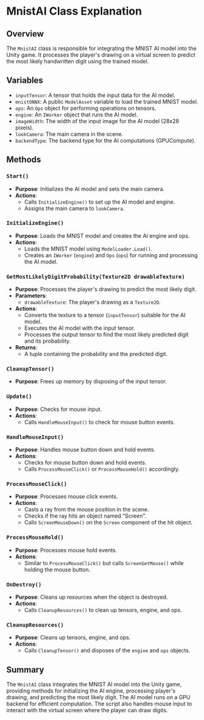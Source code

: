# MnistAI Class Explanation

## Overview

The `MnistAI` class is responsible for integrating the MNIST AI model into the Unity game. It processes the player's drawing on a virtual screen to predict the most likely handwritten digit using the trained model.

## Variables

- `inputTensor`: A tensor that holds the input data for the AI model.
- `mnistONNX`: A public `ModelAsset` variable to load the trained MNIST model.
- `ops`: An `Ops` object for performing operations on tensors.
- `engine`: An `IWorker` object that runs the AI model.
- `imageWidth`: The width of the input image for the AI model (28x28 pixels).
- `lookCamera`: The main camera in the scene.
- `backendType`: The backend type for the AI computations (GPUCompute).

## Methods

### `Start()`

- **Purpose**: Initializes the AI model and sets the main camera.
- **Actions**:
  - Calls `InitializeEngine()` to set up the AI model and engine.
  - Assigns the main camera to `lookCamera`.

### `InitializeEngine()`

- **Purpose**: Loads the MNIST model and creates the AI engine and ops.
- **Actions**:
  - Loads the MNIST model using `ModelLoader.Load()`.
  - Creates an `IWorker` (`engine`) and `Ops` (`ops`) for running and processing the AI model.

### `GetMostLikelyDigitProbability(Texture2D drawableTexture)`

- **Purpose**: Processes the player's drawing to predict the most likely digit.
- **Parameters**: 
  - `drawableTexture`: The player's drawing as a `Texture2D`.
- **Actions**:
  - Converts the texture to a tensor (`inputTensor`) suitable for the AI model.
  - Executes the AI model with the input tensor.
  - Processes the output tensor to find the most likely predicted digit and its probability.
- **Returns**: 
  - A tuple containing the probability and the predicted digit.

### `CleanupTensor()`

- **Purpose**: Frees up memory by disposing of the input tensor.

### `Update()`

- **Purpose**: Checks for mouse input.
- **Actions**:
  - Calls `HandleMouseInput()` to check for mouse button events.

### `HandleMouseInput()`

- **Purpose**: Handles mouse button down and hold events.
- **Actions**:
  - Checks for mouse button down and hold events.
  - Calls `ProcessMouseClick()` or `ProcessMouseHold()` accordingly.

### `ProcessMouseClick()`

- **Purpose**: Processes mouse click events.
- **Actions**:
  - Casts a ray from the mouse position in the scene.
  - Checks if the ray hits an object named "Screen".
  - Calls `ScreenMouseDown()` on the `Screen` component of the hit object.

### `ProcessMouseHold()`

- **Purpose**: Processes mouse hold events.
- **Actions**:
  - Similar to `ProcessMouseClick()` but calls `ScreenGetMouse()` while holding the mouse button.

### `OnDestroy()`

- **Purpose**: Cleans up resources when the object is destroyed.
- **Actions**:
  - Calls `CleanupResources()` to clean up tensors, engine, and ops.

### `CleanupResources()`

- **Purpose**: Cleans up tensors, engine, and ops.
- **Actions**:
  - Calls `CleanupTensor()` and disposes of the `engine` and `ops` objects.

## Summary

The `MnistAI` class integrates the MNIST AI model into the Unity game, providing methods for initializing the AI engine, processing player's drawing, and predicting the most likely digit. The AI model runs on a GPU backend for efficient computation. The script also handles mouse input to interact with the virtual screen where the player can draw digits.

